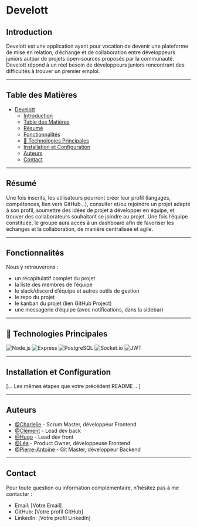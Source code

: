 # Develott

## Introduction

Develott est une application ayant pour vocation de devenir une plateforme de mise en relation, d’échange et de collaboration entre développeurs juniors autour de projets open-sources proposés par la communauté. Develott répond à un réel besoin de développeurs juniors rencontrant des difficultés à trouver un premier emploi.

---

## Table des Matières

- [Develott](#develott)
  - [Introduction](#introduction)
  - [Table des Matières](#table-des-matières)
  - [Résumé](#résumé)
  - [Fonctionnalités](#fonctionnalités)
  - [🤖 Technologies Principales](#-technologies-principales)
  - [Installation et Configuration](#installation-et-configuration)
  - [Auteurs](#auteurs)
  - [Contact](#contact)

---

## Résumé

Une fois inscrits, les utilisateurs pourront créer leur profil (langages, compétences, lien vers GitHub…), consulter et/ou rejoindre un projet adapté à son profil, soumettre des idées de projet à développer en équipe, et trouver des collaborateurs souhaitant se joindre au projet. Une fois l’équipe constituée, le groupe aura accès à un dashboard afin de favoriser les échanges et la collaboration, de manière centralisée et agile.

---

## Fonctionnalités

Nous y retrouverons : 

- un récapitulatif complet du projet
- la liste des membres de l’équipe
- le slack/discord d’équipe et autres outils de gestion
- le repo du projet
- le kanban du projet (lien GitHub Project)
- une messagerie d’équipe (avec notifications, dans la sidebar)

---

## 🤖 Technologies Principales

![Node.js](https://img.shields.io/badge/Node.js-339933?style=flat-square&logo=nodedotjs&logoColor=white) ![Express](https://img.shields.io/badge/Express-000000?style=flat-square&logo=express&logoColor=white) ![PostgreSQL](https://img.shields.io/badge/PostgreSQL-4169E1?style=flat-square&logo=postgresql&logoColor=white) ![Socket.io](https://img.shields.io/badge/Socket.io-010101?style=flat-square&logo=socketdotio&logoColor=white) ![JWT](https://img.shields.io/badge/JWT-00f6e6?style=flat-square&logo=jsonwebtokens&logoColor=white)

---

## Installation et Configuration

[... Les mêmes étapes que votre précédent README ...]

---

## Auteurs

- [@Charlelie](https://github.com/Charlelielataste) - Scrum Master, développeur Frontend
- [@Clément](https://github.com/daddykoala) - Lead dev back
- [@Hugo](https://github.com/Hugo-Latreille) - Lead dev front
- [@Léa](https://github.com/Lea-Bramoulle) - Product Owner, développeuse Frontend
- [@Pierre-Antoine](https://github.com/Pierreantoine-p) - Git Master, développeur Backend

---

## Contact

Pour toute question ou information complémentaire, n'hésitez pas à me contacter :

- Email: [Votre Email]
- GitHub: [Votre profil GitHub]
- LinkedIn: [Votre profil LinkedIn]

